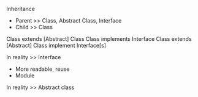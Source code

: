 Inheritance
+ Parent >> Class, Abstract Class, Interface
+ Child >> Class

Class extends [Abstract] Class
Class implements Interface
Class extends [Abstract] Class implement Interface[s]

In reality >> Interface
+ More readable, reuse
+ Module

In reality >> Abstract class